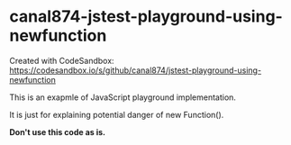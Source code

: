 # canal874-jstest-playground-using-newfunction
Created with CodeSandbox: https://codesandbox.io/s/github/canal874/jstest-playground-using-newfunction

This is an exapmle of JavaScript playground implementation.

It is just for explaining potential danger of new Function().

**Don't use this code as is.**
